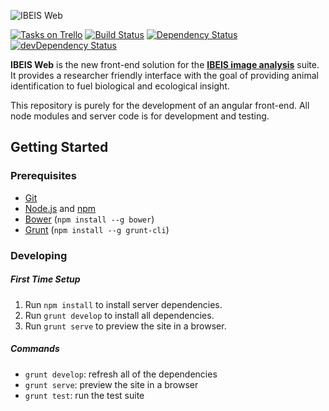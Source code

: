 ![IBEIS Web](http://i.imgur.com/sIi8pad.png)

[![Tasks on Trello](https://img.shields.io/badge/tasks-on%20trello-blue.svg)](https://trello.com/b/SHDAvm7L)
[![Build Status](https://travis-ci.org/Danlowe95/IBEIS-web.svg?branch=master)](https://travis-ci.org/Danlowe95/IBEIS-web)
[![Dependency Status](https://david-dm.org/Danlowe95/IBEIS-web.svg)](https://david-dm.org/Danlowe95/IBEIS-web)
[![devDependency Status](https://david-dm.org/Danlowe95/IBEIS-web/dev-status.svg)](https://david-dm.org/Danlowe95/IBEIS-web#info=devDependencies)

**IBEIS Web** is the new front-end solution for the [**IBEIS image analysis**](https://github.com/Erotemic/ibeis) suite. It provides a researcher friendly interface with the goal of providing animal identification to fuel biological and ecological insight.

This repository is purely for the development of an angular front-end. All node modules and server code is for development and testing.

## Getting Started

### Prerequisites

- [Git](https://git-scm.com/)
- [Node.js](https://nodejs.org/en/) and [npm](https://www.npmjs.com/)
- [Bower](http://bower.io/) (`npm install --g bower`)
- [Grunt](http://gruntjs.com/) (`npm install --g grunt-cli`)

### Developing

##### First Time Setup

1. Run `npm install` to install server dependencies.
2. Run `grunt develop` to install all dependencies.
3. Run `grunt serve` to preview the site in a browser.

##### Commands

- `grunt develop`: refresh all of the dependencies
- `grunt serve`: preview the site in a browser
- `grunt test`: run the test suite